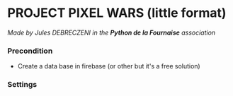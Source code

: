# PROJECT PIXEL WARS (little format)
*Made by Jules DEBRECZENI in the **Python de la Fournaise** association* 

### Precondition
- Create a data base in firebase (or other but it's a free solution)

### Settings 
